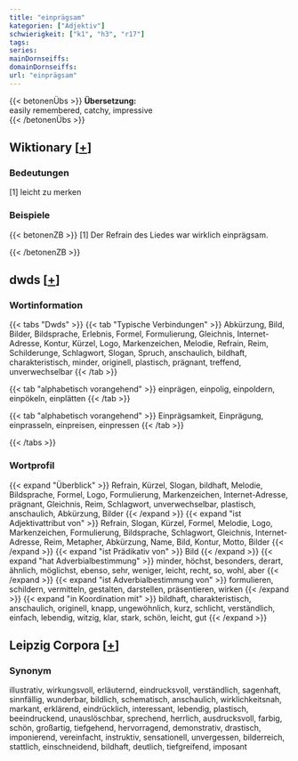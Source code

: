 ```yaml
---
title: "einprägsam"
kategorien: ["Adjektiv"]
schwierigkeit: ["k1", "h3", "r17"]
tags:
series:
mainDornseiffs:
domainDornseiffs:
url: "einprägsam"
---
```


{{< betonenÜbs >}}
**Übersetzung:**  
easily remembered, catchy, impressive  
{{< /betonenÜbs >}}

## Wiktionary [[+](https://de.wiktionary.org/wiki/einprägsam)]

### Bedeutungen
[1] leicht zu merken  

### Beispiele
{{< betonenZB >}}
[1] Der Refrain des Liedes war wirklich einprägsam.  

{{< /betonenZB >}}


## dwds [[+](https://www.dwds.de/wb/einprägsam)]

### Wortinformation
{{< tabs "Dwds" >}}
{{< tab "Typische Verbindungen" >}}
Abkürzung, Bild, Bilder, Bildsprache, Erlebnis, Formel, Formulierung, Gleichnis, Internet-Adresse, Kontur, Kürzel, Logo, Markenzeichen, Melodie, Refrain, Reim, Schilderunge, Schlagwort, Slogan, Spruch, anschaulich, bildhaft, charakteristisch, minder, originell, plastisch, prägnant, treffend, unverwechselbar
{{< /tab >}}

{{< tab "alphabetisch vorangehend" >}}
einprägen, einpolig, einpoldern, einpökeln, einplätten
{{< /tab >}}

{{< tab "alphabetisch vorangehend" >}}
Einprägsamkeit, Einprägung, einprasseln, einpreisen, einpressen
{{< /tab >}}

{{< /tabs >}}

### Wortprofil
{{< expand "Überblick" >}} Refrain, Kürzel, Slogan, bildhaft, Melodie, Bildsprache, Formel, Logo, Formulierung, Markenzeichen, Internet-Adresse, prägnant, Gleichnis, Reim, Schlagwort, unverwechselbar, plastisch, anschaulich, Abkürzung, Bilder {{< /expand >}}
{{< expand "ist Adjektivattribut von" >}} Refrain, Slogan, Kürzel, Formel, Melodie, Logo, Markenzeichen, Formulierung, Bildsprache, Schlagwort, Gleichnis, Internet-Adresse, Reim, Metapher, Abkürzung, Name, Bild, Kontur, Motto, Bilder {{< /expand >}}
{{< expand "ist Prädikativ von" >}} Bild {{< /expand >}}
{{< expand "hat Adverbialbestimmung" >}} minder, höchst, besonders, derart, ähnlich, möglichst, ebenso, sehr, weniger, leicht, recht, so, wohl, aber {{< /expand >}}
{{< expand "ist Adverbialbestimmung von" >}} formulieren, schildern, vermitteln, gestalten, darstellen, präsentieren, wirken {{< /expand >}}
{{< expand "in Koordination mit" >}} bildhaft, charakteristisch, anschaulich, originell, knapp, ungewöhnlich, kurz, schlicht, verständlich, einfach, lebendig, witzig, klar, stark, schön, leicht, gut {{< /expand >}}

## Leipzig Corpora [[+](https://corpora.uni-leipzig.de/en/res?word=einprägsam&corpusId=deu_newscrawl-public_2018)]


### Synonym
illustrativ, wirkungsvoll, erläuternd, eindrucksvoll, verständlich, sagenhaft, sinnfällig, wunderbar, bildlich, schematisch, anschaulich, wirklichkeitsnah, markant, erklärend, eindrücklich, interessant, lebendig, plastisch, beeindruckend, unauslöschbar, sprechend, herrlich, ausdrucksvoll, farbig, schön, großartig, tiefgehend, hervorragend, demonstrativ, drastisch, imponierend, vereinfacht, instruktiv, sensationell, unvergessen, bilderreich, stattlich, einschneidend, bildhaft, deutlich, tiefgreifend, imposant

